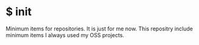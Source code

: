 $ init
======

Minimum items for repositories. It is just for me now. This repositry include minimum items I always used my OSS projects.
